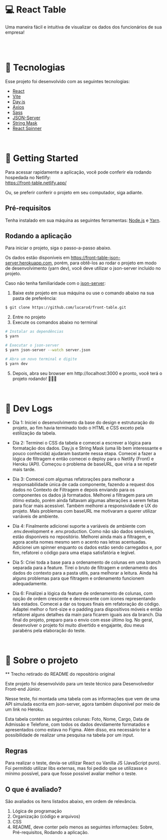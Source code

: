 # 💻 React Table

Uma maneira fácil e intuitiva de visualizar os dados dos funcionários de sua empresa!

<br>

<br>

# 🧪 Tecnologias

Esse projeto foi desenvolvido com as seguintes tecnologias:

- [React](https://reactjs.org)
- [Vite](https://vitejs.dev)
- [Day.js](https://day.js.org)
- [Axios](https://axios-http.com)
- [Sass](https://sass-lang.com)
- [JSON-Server](https://github.com/typicode/json-server)
- [String Mask](https://github.com/the-darc/string-mask)
- [React Spinner](https://github.com/davidhu2000/react-spinners)

<br>

# 🚀 Getting Started

Para acessar rapidamente a aplicação, você pode conferir ela rodando hospedada no Netlify: <br> https://front-table.netlify.app/

Ou, se preferir conferir o projeto em seu computador, siga adiante.

## Pré-requisitos

Tenha instalado em sua máquina as seguintes ferramentas:
[Node.js](https://nodejs.org/en/) e [Yarn](https://yarnpkg.com/).

## Rodando a aplicação

Para iniciar o projeto, siga o passo-a-passo abaixo. 

Os dados estão disponíveis em https://front-table-json-server.herokuapp.com, porém, para obtê-los ao rodar o projeto em modo de desenvolvimento (yarn dev), você deve utilizar o json-server incluído no projeto.

Caso não tenha familiaridade com o [json-server](https://github.com/typicode/json-server):

1. Baixe este projeto em sua máquina ou use o comando abaixo na sua pasta de preferência:
```bash
$ git clone https://github.com/lucarod/front-table.git
```

2. Entre no projeto
3. Execute os comandos abaixo no terminal

```bash
# Instalar as dependências
$ yarn

# Executar o json-server
$ yarn json-server --watch server.json

# Abra um novo terminal e digite
$ yarn dev
```

5. Depois, abra seu browser em http://localhost:3000 e pronto, você terá o projeto rodando! 🥳🎉🎊

<br>

# 📖 Dev Logs

- Dia 1: Iniciei o desenvolvimento da base do design e estruturação do projeto, ao fim havia terminado todo o HTML e CSS exceto pela estilização da tabela.

- Dia 2: Terminei o CSS da tabela e comecei a escrever a lógica para formatação dos dados. Day.js e String Mask (uma lib bem interessante e pouco conhecida) ajudaram bastante nessa etapa. Comecei a fazer a lógica de filtragem e então comecei o deploy para o Netlify (Front) e Heroku (API). Começou o problema de baseURL, que viria a se repetir mais tarde.

- Dia 3: Comecei com algumas refatorações para melhorar a responsabilidade única de cada componente, fazendo a request dos dados no Contexto de Filtragem e depois enviando para os componentes os dados já formatados. Melhorei a filtragem para um ótimo estado, porém ainda faltavam algumas alterações a serem feitas para ficar mais acessível. Também melhorei a responsividade e UX do projeto. Mais problemas com baseURL me motivaram a querer utilizar variáveis de ambiente.

- Dia 4: Finalmente adicionei suporte a variáveis de ambiente com .env.development e .env.production. Como não são dados sensíveis, estão disponíveis no repositório. Melhorei ainda mais a filtragem, e agora aceita nomes mesmo sem o acento nas letras acentuadas. Adicionei um spinner enquanto os dados estão sendo carregados e, por fim, refatorei o código para uma etapa satisfatória e legível.

- Dia 5: Criei toda a base para a ordenamento de colunas em uma branch separada para a feature. Tirei o bruto de filtragem e ordenamento dos dados do contexto para a pasta utils, para melhorar a leitura. Ainda há alguns problemas para que filtragem e ordenamento funcionem adequadamente.

- Dia 6: Finalizei a lógica da feature de ordenamento de colunas, com opção de ordem crescente e decrescente com ícones representando tais estados. Comecei a dar os toques finais em refatoração do código. Adaptei melhor o font-size e o padding para dispositivos móveis e então refatorei alguns detalhes da main para ficarem iguais aos da branch. Dia final do projeto, preparo para o envio com esse último log. No geral, desenvolver o projeto foi muito divertido e engajante, dou meus parabéns pela elaboração do teste.

<br>

# 📄 Sobre o projeto

\*\* Trecho retirado do README do repositório original

Este projeto foi desenvolvido para um teste técnico para Desenvolvedor Front-end Júnior.

Nesse teste, foi montada uma tabela com as informações que vem de uma API simulada escrita em json-server, agora também disponível por meio de um link no Heroku.

Esta tabela contém as seguintes colunas: Foto, Nome, Cargo, Data de Admissão e Telefone, com todos os dados devidamente formatados e apresentados como estava no Figma. Além disso,
era necessário ter a possibilidade de realizar uma pesquisa na tabela por um input.

## Regras

Para realizar o teste, devia-se utilizar React ou Vanilla JS (JavaScript puro). Foi permitido utilizar libs externas, mas foi pedido que se utilizasse o mínimo possível, para que fosse possível avaliar melhor o teste.

## O que é avaliado?

São avaliados os itens listados abaixo, em ordem de relevância.

1. Lógica de programação
2. Organização (código e arquivos)
3. CSS
4. README, deve conter pelo menos as seguintes informações: Sobre, Pré-requisitos, Rodando a aplicação.
